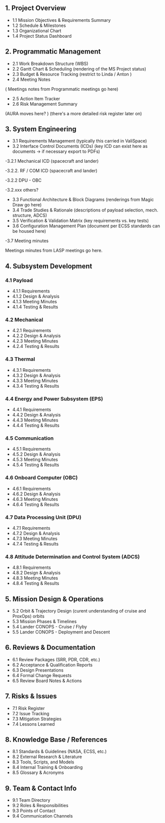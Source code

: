 ## 1. Project Overview
- 1.1 Mission Objectives & Requirements Summary
- 1.2 Schedule & Milestones
- 1.3 Organizational Chart
- 1.4 Project Status Dashboard

## 2. Programmatic Management
- 2.1 Work Breakdown Structure (WBS)
- 2.2 Gantt Chart & Scheduling (rendering of the MS Project status) 
- 2.3 Budget & Resource Tracking (restrict to Linda / Anton ) 
- 2.4 Meeting Notes

( Meetings notes from Programmatic meetings go here) 
- 2.5 Action Item Tracker
- 2.6 Risk Management Summary 

(AURA moves here? ) (there's a more detailed risk register later on) 

## 3. System Engineering
- 3.1 Requirements Management (typically this carried in ValiSpace) 
- 3.2 Interface Control Documents (ICDs) (key ICD can exist here as documents → if necessary export to PDFs) 

-3.2.1 Mechanical ICD (spacecraft and lander)

-3.2.2. RF / COM ICD (spacecraft and lander) 

-3.2.2 DPU - OBC

-3.2.xxx others? 

- 3.3 Functional Architecture & Block Diagrams (renderings from Magic Draw go here) 
- 3.4 Trade Studies & Rationale (descriptions of payload selection, mech. structure, ADCS) 
- 3.5 Verification & Validation Matrix  (key requirements vs. key tests)
- 3.6 Configuration Management Plan (document per ECSS standards can be housed here) 

-3.7 Meeting minutes 

Meetings minutes from LASP meetings go here. 


## 4. Subsystem Development

### 4.1 Payload
- 4.1.1 Requirements
- 4.1.2 Design & Analysis
- 4.1.3 Meeting Minutes
- 4.1.4 Testing & Results

### 4.2 Mechanical
- 4.2.1 Requirements
- 4.2.2 Design & Analysis
- 4.2.3 Meeting Minutes
- 4.2.4 Testing & Results

### 4.3 Thermal
- 4.3.1 Requirements
- 4.3.2 Design & Analysis
- 4.3.3 Meeting Minutes
- 4.3.4 Testing & Results

### 4.4 Energy and Power Subsystem (EPS)
- 4.4.1 Requirements
- 4.4.2 Design & Analysis
- 4.4.3 Meeting Minutes
- 4.4.4 Testing & Results

### 4.5 Communication
- 4.5.1 Requirements
- 4.5.2 Design & Analysis
- 4.5.3 Meeting Minutes
- 4.5.4 Testing & Results

### 4.6 Onboard Computer (OBC)
- 4.6.1 Requirements
- 4.6.2 Design & Analysis
- 4.6.3 Meeting Minutes
- 4.6.4 Testing & Results

### 4.7 Data Processing Unit (DPU)
- 4.7.1 Requirements
- 4.7.2 Design & Analysis
- 4.7.3 Meeting Minutes
- 4.7.4 Testing & Results

### 4.8 Attitude Determination and Control System (ADCS)
- 4.8.1 Requirements
- 4.8.2 Design & Analysis
- 4.8.3 Meeting Minutes
- 4.8.4 Testing & Results

## 5. Mission Design & Operations
- 5.2 Orbit & Trajectory Design (curent understanding of cruise and ProxOps) orbits 
- 5.3 Mission Phases & Timelines
- 5.4 Lander CONOPS - Cruise / Flyby
- 5.5 Lander CONOPS - Deployment and Descent

## 6. Reviews & Documentation
- 6.1 Review Packages (SRR, PDR, CDR, etc.)
- 6.2 Acceptance & Qualification Reports
- 6.3 Design Presentations
- 6.4 Formal Change Requests
- 6.5 Review Board Notes & Actions

## 7. Risks & Issues
- 7.1 Risk Register
- 7.2 Issue Tracking
- 7.3 Mitigation Strategies
- 7.4 Lessons Learned

## 8. Knowledge Base / References
- 8.1 Standards & Guidelines (NASA, ECSS, etc.)
- 8.2 External Research & Literature
- 8.3 Tools, Scripts, and Models
- 8.4 Internal Training & Onboarding
- 8.5 Glossary & Acronyms

## 9. Team & Contact Info
- 9.1 Team Directory
- 9.2 Roles & Responsibilities
- 9.3 Points of Contact
- 9.4 Communication Channels
